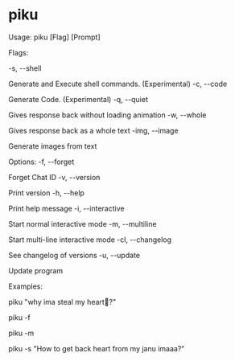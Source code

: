 # piku
Usage: piku [Flag] [Prompt]





Flags:




-s, --shell

Generate and Execute shell commands. (Experimental) 
-c, --code    

Generate Code. (Experimental)
-q, --quiet        

Gives response back without loading animation
-w, --whole        

Gives response back as a whole text
-img, --image        

Generate images from text

Options:
-f, --forget         

Forget Chat ID 
-v, --version     

Print version 
-h, --help          

Print help message 
-i, --interactive      

Start normal interactive mode 
-m, --multiline        

Start multi-line interactive mode 
-cl, --changelog        

See changelog of versions 
-u, --update           

Update program 

Examples:


piku "why ima steal my heart💜?"

piku -f


piku -m


piku -s "How to get back heart from my janu imaaa?"
